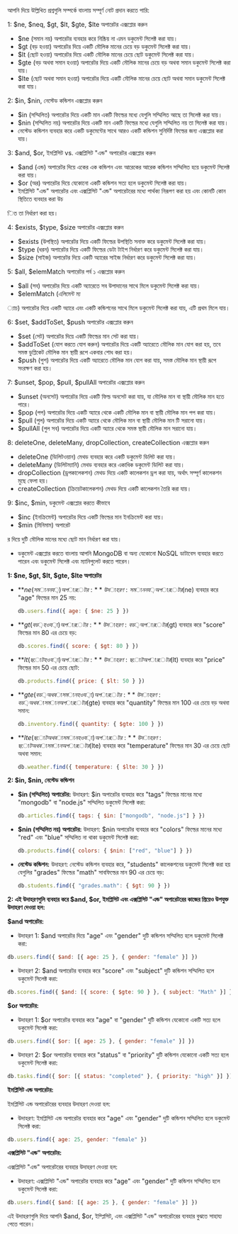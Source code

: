 আপনি দিয়ে উল্লিখিত প্রশ্নগুলি সম্পর্কে বাংলায় সম্পূর্ণ নোট প্রদান করতে পারি:

1: $ne, $neq, $gt, $lt, $gte, $lte অপারেটর এক্সপ্লোর করুন
   - $ne (সমান নয়) অপারেটর ব্যবহার করে নিষ্ক্রিয় না এমন ডকুমেন্ট সিলেক্ট করা যায়।
   - $gt (বড় হওয়া) অপারেটর দিয়ে একটি মৌলিক মানের চেয়ে বড় ডকুমেন্ট সিলেক্ট করা যায়।
   - $lt (ছোট হওয়া) অপারেটর দিয়ে একটি মৌলিক মানের চেয়ে ছোট ডকুমেন্ট সিলেক্ট করা যায়।
   - $gte (বড় অথবা সমান হওয়া) অপারেটর দিয়ে একটি মৌলিক মানের চেয়ে বড় অথবা সমান ডকুমেন্ট সিলেক্ট করা যায়।
   - $lte (ছোট অথবা সমান হওয়া) অপারেটর দিয়ে একটি মৌলিক মানের চেয়ে ছোট অথবা সমান ডকুমেন্ট সিলেক্ট করা যায়।

2: $in, $nin, নেস্টেড কন্ডিশন এক্সপ্লোর করুন
   - $in (সম্মিলিত) অপারেটর দিয়ে একটি মান একটি ফিল্ডের মধ্যে যেগুলি সম্মিলিত আছে তা সিলেক্ট করা যায়।
   - $nin (সম্মিলিত নয়) অপারেটর দিয়ে একটি মান একটি ফিল্ডের মধ্যে যেগুলি সম্মিলিত নয় তা সিলেক্ট করা যায়।
   - নেস্টেড কন্ডিশন ব্যবহার করে একটি ডকুমেন্টের সাথে আরও একটি কন্ডিশন সুনির্দিষ্ট ফিল্ডের জন্য এক্সপ্লোর করা যায়।

3: $and, $or, ইমপ্লিসিট vs. এক্সপ্লিসিট "এন্ড" অপারেটর এক্সপ্লোর করুন
   - $and (এন্ড) অপারেটর দিয়ে একের এক কন্ডিশন এবং আরেকের আরেক কন্ডিশন সম্মিলিত হয়ে ডকুমেন্ট সিলেক্ট করা যায়।
   - $or (অর) অপারেটর দিয়ে যেকোনো একটি কন্ডিশন সত্য হলে ডকুমেন্ট সিলেক্ট করা যায়।
   - ইমপ্লিসিট "এন্ড" অপারেটর এবং এক্সপ্লিসিট "এন্ড" অপারেটরের মধ্যে পার্থক্য নিরূপণ করা হয় এবং কোনটি কোন স্থিতিতে ব্যবহার করা উচ

িত তা নির্ধারণ করা হয়।

4: $exists, $type, $size অপারেটর এক্সপ্লোর করুন
   - $exists (উপস্থিত) অপারেটর দিয়ে একটি ফিল্ডের উপস্থিতি সনাক্ত করে ডকুমেন্ট সিলেক্ট করা যায়।
   - $type (ধরন) অপারেটর দিয়ে একটি ফিল্ডের ডেটা টাইপ নির্ধারণ করে ডকুমেন্ট সিলেক্ট করা যায়।
   - $size (সাইজ) অপারেটর দিয়ে একটি অ্যারের সাইজ নির্ধারণ করে ডকুমেন্ট সিলেক্ট করা যায়।

5: $all, $elemMatch অপারেটর পর্ব ১ এক্সপ্লোর করুন
   - $all (সব) অপারেটর দিয়ে একটি অ্যারেতে সব উপাদানের সাথে মিলে ডকুমেন্ট সিলেক্ট করা যায়।
   - $elemMatch (এলিমেন্ট ম্য







্যাচ) অপারেটর দিয়ে একটি অ্যারে এবং একটি কন্ডিশনের সাথে মিলে ডকুমেন্ট সিলেক্ট করা যায়, এটি প্রথম মিলে যায়।

6: $set, $addToSet, $push অপারেটর এক্সপ্লোর করুন
   - $set (সেট) অপারেটর দিয়ে একটি ফিল্ডের মান সেট করা যায়।
   - $addToSet (যোগ করতে যোগ করুন) অপারেটর দিয়ে একটি অ্যারেতে মৌলিক মান যোগ করা হয়, তবে সমস্ত ডুপ্লিকেট মৌলিক মান স্থায়ী রূপে একবার শোধ করা হয়।
   - $push (পুশ) অপারেটর দিয়ে একটি অ্যারেতে মৌলিক মান যোগ করা যায়, সমস্ত মৌলিক মান স্থায়ী রূপে সংরক্ষণ করা হয়।

7: $unset, $pop, $pull, $pullAll অপারেটর এক্সপ্লোর করুন
   - $unset (অনসেট) অপারেটর দিয়ে একটি ফিল্ড অনসেট করা যায়, যা মৌলিক মান বা স্থায়ী মৌলিক মান হতে পারে।
   - $pop (পপ) অপারেটর দিয়ে একটি অ্যারে থেকে একটি মৌলিক মান বা স্থায়ী মৌলিক মান পপ করা যায়।
   - $pull (পুল) অপারেটর দিয়ে একটি অ্যারে থেকে মৌলিক মান বা স্থায়ী মৌলিক মান টি সরানো যায়।
   - $pullAll (পুল সব) অপারেটর দিয়ে একটি অ্যারে থেকে সমস্ত স্থায়ী মৌলিক মান সরানো যায়।

8: deleteOne, deleteMany, dropCollection, createCollection এক্সপ্লোর করুন
   - deleteOne (ডিলিটওয়ান) মেথড ব্যবহার করে একটি ডকুমেন্ট ডিলিট করা যায়।
   - deleteMany (ডিলিটম্যানি) মেথড ব্যবহার করে একাধিক ডকুমেন্ট ডিলিট করা যায়।
   - dropCollection (ড্রপকালেকশন) মেথড দিয়ে একটি কালেকশন ড্রপ করা যায়, অর্থাৎ সম্পূর্ণ কালেকশন মুছে ফেলা হয়।
   - createCollection (ক্রিয়েটকালেকশন) মেথড দিয়ে একটি কালেকশন তৈরি করা যায়।

9: $inc, $min, ডকুমেন্ট এক্সপ্লোর করতে কীভাবে
   - $inc (ইনক্রিমেন্ট) অপারেটর দিয়ে একটি ফিল্ডের মান ইনক্রিমেন্ট করা যায়।
   - $min (মিনিমাম) অপারেট

র দিয়ে দুটি মৌলিক মানের মধ্যে ছোট মান নির্ধারণ করা যায়।
   - ডকুমেন্ট এক্সপ্লোর করতে বাংলায় আপনি MongoDB বা অন্য যেকোনো NoSQL ডাটাবেস ব্যবহার করতে পারেন এবং ডকুমেন্ট সিলেক্ট এবং ম্যানিপুলেট করতে পারেন।

**1: $ne, $gt, $lt, $gte, $lte অপারেটর**

- **$ne (সমান নয়) অপারেটর:**
  উদাহরণ: সমান নয় অপারেটর ($ne) ব্যবহার করে "age" ফিল্ডের মান 25 নয়:

  ```javascript
  db.users.find({ age: { $ne: 25 } })
  ```

- **$gt (বড় হওয়া) অপারেটর:**
  উদাহরণ: বড় অপারেটর ($gt) ব্যবহার করে "score" ফিল্ডের মান 80 এর চেয়ে বড়:

  ```javascript
  db.scores.find({ score: { $gt: 80 } })
  ```

- **$lt (ছোট হওয়া) অপারেটর:**
  উদাহরণ: ছোট অপারেটর ($lt) ব্যবহার করে "price" ফিল্ডের মান 50 এর চেয়ে ছোট:

  ```javascript
  db.products.find({ price: { $lt: 50 } })
  ```

- **$gte (বড় অথবা সমান হওয়া) অপারেটর:**
  উদাহরণ: বড় অথবা সমান অপারেটর ($gte) ব্যবহার করে "quantity" ফিল্ডের মান 100 এর চেয়ে বড় অথবা সমান:

  ```javascript
  db.inventory.find({ quantity: { $gte: 100 } })
  ```

- **$lte (ছোট অথবা সমান হওয়া) অপারেটর:**
  উদাহরণ: ছোট অথবা সমান অপারেটর ($lte) ব্যবহার করে "temperature" ফিল্ডের মান 30 এর চেয়ে ছোট অথবা সমান:

  ```javascript
  db.weather.find({ temperature: { $lte: 30 } })
  ```

**2: $in, $nin, নেস্টেড কন্ডিশন**

- **$in (সম্মিলিত) অপারেটর:**
  উদাহরণ: $in অপারেটর ব্যবহার করে "tags" ফিল্ডের মানের মধ্যে "mongodb" বা "node.js" সম্মিলিত ডকুমেন্ট সিলেক্ট করা:

  ```javascript
  db.articles.find({ tags: { $in: ["mongodb", "node.js"] } })
  ```

- **$nin (সম্মিলিত নয়) অপারেটর:**
  উদাহরণ: $nin অপারেটর ব্যবহার করে "colors" ফিল্ডের মানের মধ্যে "red" এবং "blue" সম্মিলিত না থাকা ডকুমেন্ট সিলেক্ট করা:

  ```javascript
  db.products.find({ colors: { $nin: ["red", "blue"] } })
  ```

- **নেস্টেড কন্ডিশন:**
  উদাহরণ: নেস্টেড কন্ডিশন ব্যবহার করে, "students" কালেকশনের ডকুমেন্ট সিলেক্ট করা হয় যেগুলির "grades" ফিল্ডের "math" সাবফিল্ডের মান 90 এর চেয়ে বড়:

  ```javascript
  db.students.find({ "grades.math": { $gt: 90 } })
  ```
  
**2: এই উদাহরণগুলি ব্যবহার করে $and, $or, ইমপ্লিসিট এবং এক্সপ্লিসিট "এন্ড" অপারেটরের কাজের প্রিয়েও উপযুক্ত উদাহরণ দেওয়া হল:**

**$and অপারেটর:**

- উদাহরণ 1: $and অপারেটর দিয়ে "age" এবং "gender" দুটি কন্ডিশন সম্মিলিত হলে ডকুমেন্ট সিলেক্ট করা:

```javascript
db.users.find({ $and: [{ age: 25 }, { gender: "female" }] })
```

- উদাহরণ 2: $and অপারেটর ব্যবহার করে "score" এবং "subject" দুটি কন্ডিশন সম্মিলিত হলে ডকুমেন্ট সিলেক্ট করা:

```javascript
db.scores.find({ $and: [{ score: { $gte: 90 } }, { subject: "Math" }] })
```

**$or অপারেটর:**

- উদাহরণ 1: $or অপারেটর ব্যবহার করে "age" বা "gender" দুটি কন্ডিশন যেকোনো একটি সত্য হলে ডকুমেন্ট সিলেক্ট করা:

```javascript
db.users.find({ $or: [{ age: 25 }, { gender: "female" }] })
```

- উদাহরণ 2: $or অপারেটর ব্যবহার করে "status" বা "priority" দুটি কন্ডিশন যেকোনো একটি সত্য হলে ডকুমেন্ট সিলেক্ট করা:

```javascript
db.tasks.find({ $or: [{ status: "completed" }, { priority: "high" }] })
```

**ইমপ্লিসিট এন্ড অপারেটর:**

ইমপ্লিসিট এন্ড অপারেটরের ব্যবহার উদাহরণ দেওয়া হল:

- উদাহরণ: ইমপ্লিসিট এন্ড অপারেটর ব্যবহার করে "age" এবং "gender" দুটি কন্ডিশন সম্মিলিত হলে ডকুমেন্ট সিলেক্ট করা:

```javascript
db.users.find({ age: 25, gender: "female" })
```

**এক্সপ্লিসিট "এন্ড" অপারেটর:**

এক্সপ্লিসিট "এন্ড" অপারেটরের ব্যবহার উদাহরণ দেওয়া হল:

- উদাহরণ: এক্সপ্লিসিট "এন্ড" অপারেটর ব্যবহার করে "age" এবং "gender" দুটি কন্ডিশন সম্মিলিত হলে ডকুমেন্ট সিলেক্ট করা:

```javascript
db.users.find({ $and: [{ age: 25 }, { gender: "female" }] })
```

এই উদাহরণগুলি দিয়ে আপনি $and, $or, ইম্প্লিসিট, এবং এক্সপ্লিসিট "এন্ড" অপারেটরের ব্যবহার বুঝতে সাহায্য পেতে পারেন।
